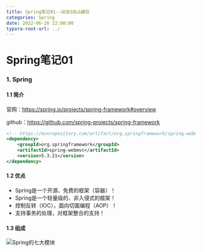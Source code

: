 ```yaml
---
title: Spring笔记01--动态SQL&缓存
categories: Spring
date: 2022-06-26 22:00:00
typora-root-url: ../
---
```


# Spring笔记01

### 1. Spring

#### 1.1 简介

官网：https://spring.io/projects/spring-framework#overview

github：https://github.com/spring-projects/spring-framework

```xml
<!-- https://mvnrepository.com/artifact/org.springframework/spring-webmvc -->
<dependency>
    <groupId>org.springframework</groupId>
    <artifactId>spring-webmvc</artifactId>
    <version>5.3.21</version>
</dependency>
```

#### 1.2 优点

- Spring是一个开源、免费的框架（容器）！
- Spring是一个轻量级的、非入侵式的框架！
- 控制反转（IOC），面向切面编程（AOP）！
- 支持事务的处理，对框架整合的支持！

#### 1.3 组成 

![Spring的七大模块](/images/Spring/01-01-7module.bmp)